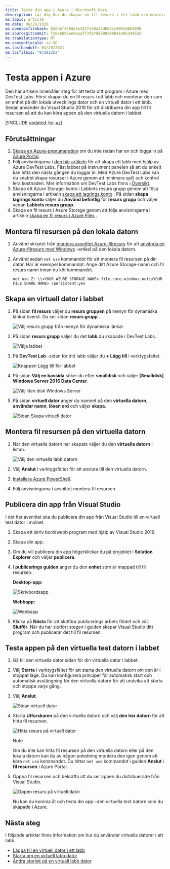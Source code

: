 ```yaml
---
title: Testa din app i Azure | Microsoft Docs
description: Lär dig hur du skapar en fil resurs i ett labb och monterar den på din lokala dator och en virtuell dator i labbet. distribuera sedan Skriv bord/webb program till fil resursen och testa dem.
ms.topic: article
ms.date: 06/26/2020
ms.openlocfilehash: b2dbbf349da4e352fe20a22db03cc9063d801990
ms.sourcegitcommit: f28ebb95ae9aaaff3f87d8388a09b41e0b3445b5
ms.translationtype: MT
ms.contentlocale: sv-SE
ms.lasthandoff: 03/29/2021
ms.locfileid: "87282253"
---
```

# <a name="test-your-app-in-azure"></a>Testa appen i Azure 
Den här artikeln innehåller steg för att testa ditt program i Azure med DevTest Labs. Först skapar du en fil resurs i ett labb och monterar den som en enhet på din lokala utvecklings dator och en virtuell dator i ett labb. Sedan använder du Visual Studio 2019 för att distribuera din app till fil resursen så att du kan köra appen på den virtuella datorn i labbet.  

[!INCLUDE [updated-for-az](../../includes/updated-for-az.md)]

## <a name="prerequisites"></a>Förutsättningar 
1. [Skapa en Azure-prenumeration](https://azure.microsoft.com/free/) om du inte redan har en och logga in på [Azure Portal](https://portal.azure.com).
2. Följ anvisningarna i [den här artikeln](devtest-lab-create-lab.md) för att skapa ett labb med hjälp av Azure DevTest Labs. Fäst labbet på instrument panelen så att du enkelt kan hitta den nästa gången du loggar in. Med Azure DevTest Labs kan du snabbt skapa resurser i Azure genom att minimera spill och kontrol lera kostnaden. Mer information om DevTest Labs finns i [Översikt](devtest-lab-overview.md). 
3. Skapa ett Azure Storage-konto i Labbets resurs grupp genom att följa anvisningarna i artikeln [skapa ett lagrings konto](../storage/common/storage-account-create.md) . På sidan **skapa lagrings konto** väljer du **Använd befintlig** för **resurs grupp** och väljer sedan **Labbets resurs grupp**. 
4. Skapa en fil resurs i Azure Storage genom att följa anvisningarna i artikeln [skapa en fil resurs i Azure Files](../storage/files/storage-how-to-create-file-share.md) . 

## <a name="mount-the-file-share-on-your-local-machine"></a>Montera fil resursen på den lokala datorn
1. Använd skriptet från [montera avsnittet Azure-filresurs](../storage/files/storage-how-to-use-files-windows.md#mount-the-azure-file-share) för att [använda en Azure-filresurs med Windows](../storage/files/storage-how-to-use-files-windows.md) -artikel på den lokala datorn. 
2. Använd sedan `net use` kommandot för att montera fil resursen på din dator. Här är exempel kommandot: Ange ditt Azure Storage-namn och fil resurs namn innan du kör kommandot. 

    `net use Z: \\<YOUR AZURE STORAGE NAME>.file.core.windows.net\<YOUR FILE SHARE NAME> /persistent:yes`

## <a name="create-a-vm-in-the-lab"></a>Skapa en virtuell dator i labbet
1. På sidan **fil resurs** väljer du **resurs gruppen** på menyn för dynamiska länkar överst. Du ser sidan **resurs grupp** . 
    
    ![Välj resurs grupp från menyn för dynamiska länkar](media/test-app-in-azure/select-resource-group-bread-crump.png)
2. På sidan **resurs grupp** väljer du det **labb** du skapade i DevTest Labs.

    ![Välja labbet](media/test-app-in-azure/select-devtest-lab-in-resource-group.png)
3. På **DevTest Lab** -sidan för ditt labb väljer du **+ Lägg till** i verktygsfältet. 

    ![Knappen Lägg till för labbet](media/test-app-in-azure/add-button-in-lab.png)
4. På sidan **Välj en bassida** söker du efter **smalldisk** och väljer **[Smalldisk] Windows Server 2016 Data Center**. 

    ![Välj liten disk Windows Server](media/test-app-in-azure/choose-small-disk-windows-server.png)
5. På sidan **virtuell dator** anger du namnet på den **virtuella datorn**, **användar namn**, **lösen ord** och väljer **skapa**.    
    
    ![Sidan Skapa virtuell dator](media/test-app-in-azure/create-virtual-machine-page.png)    

## <a name="mount-the-file-share-on-your-vm"></a>Montera fil resursen på den virtuella datorn
1. När den virtuella datorn har skapats väljer du den **virtuella datorn** i listan.    

    ![Välj den virtuella labb datorn](media/test-app-in-azure/select-lab-vm.png)
2. Välj **Anslut** i verktygsfältet för att ansluta till den virtuella datorn. 
3. [Installera Azure PowerShell](/powershell/azure/install-az-ps).
4. Följ anvisningarna i avsnittet montera fil resursen. 

## <a name="publish-your-app-from-visual-studio"></a>Publicera din app från Visual Studio
I det här avsnittet ska du publicera din app från Visual Studio till en virtuell test dator i molnet.

1. Skapa ett skriv bord/webb program med hjälp av Visual Studio 2019.
2. Skapa din app.
3. Om du vill publicera din app högerklickar du på projektet i **Solution Explorer** och väljer **publicera**. 
4. I **publicerings guiden** anger du den **enhet** som är mappad till fil resursen.

    **Desktop-app:**

    ![Skrivbordsapp](media/test-app-in-azure/desktop-app.png)

    **Webbapp:**

    ![Webbapp](media/test-app-in-azure/web-app.png)

1. Klicka på **Nästa** för att slutföra publicerings arbets flödet och välj **Slutför**. När du har slutfört stegen i guiden skapar Visual Studio ditt program och publicerar det till fil resursen. 


## <a name="test-the-app-on-your-test-vm-in-the-lab"></a>Testa appen på den virtuella test datorn i labbet

1. Gå till den virtuella dator sidan för din virtuella dator i labbet. 
2. Välj **Starta** i verktygsfältet för att starta den virtuella datorn om den är i stoppat läge. Du kan konfigurera principer för automatisk start och automatisk avstängning för den virtuella datorn för att undvika att starta och stoppa varje gång. 
3. Välj **Anslut**.

    ![Sidan virtuell dator](media/test-app-in-azure/virtual-machine-page.png)
4. Starta **Utforskaren** på den virtuella datorn och välj **den här datorn** för att hitta fil resursen.

    ![Hitta resurs på virtuell dator](media/test-app-in-azure/find-share-on-vm.png)

    > [!NOTE]
    > Om du inte kan hitta fil resursen på den virtuella datorn eller på den lokala datorn kan du av någon anledning montera den igen genom att köra `net use` kommandot. Du hittar `net use` kommandot i guiden **Anslut** i **fil resursen** i Azure Portal.
1. Öppna fil resursen och bekräfta att du ser appen du distribuerade från Visual Studio. 

    ![Öppen resurs på virtuell dator](media/test-app-in-azure/open-file-share.png)

    Nu kan du komma åt och testa din app i den virtuella test datorn som du skapade i Azure.

## <a name="next-steps"></a>Nästa steg
I följande artiklar finns information om hur du använder virtuella datorer i ett labb. 

- [Lägga till en virtuell dator i ett labb](devtest-lab-add-vm.md)
- [Starta om en virtuell labb dator](devtest-lab-restart-vm.md)
- [Ändra storlek på en virtuell labb dator](devtest-lab-resize-vm.md)
